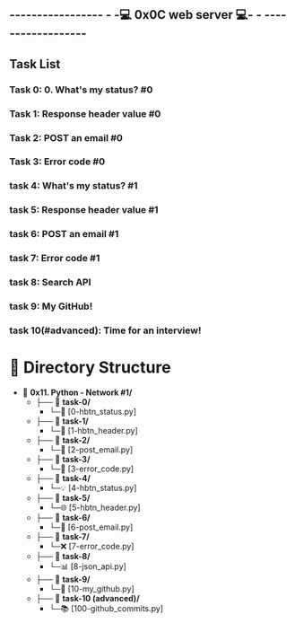 ## ----------------- - -💻 0x0C web server 💻- - ------------------

## Task List

### Task 0: 0. What's my status? #0


### Task 1: Response header value #0

### Task 2: POST an email #0

### Task 3: Error code #0

### task 4: What's my status? #1

### task 5: Response header value #1

### task 6: POST an email #1

### task 7: Error code #1 

### task 8: Search API

### task 9: My GitHub!

### task 10(#advanced): Time for an interview!




# 📁 Directory Structure

- 📂 **0x11. Python - Network #1/**
  - ├── 📂 **task-0/**
    - └─🔐 [0-hbtn_status.py]
  - ├── 📂 **task-1/**
    - └─🔑 [1-hbtn_header.py]
  - ├── 📂 **task-2/**
    - └─📧 [2-post_email.py]
  - ├── 📂 **task-3/**
    - └─🚫 [3-error_code.py]
  - ├── 📂 **task-4/**
    - └─💡 [4-hbtn_status.py]
  - ├── 📂 **task-5/**
    - └─🌐 [5-hbtn_header.py]
  - ├── 📂 **task-6/**
    - └─📧 [6-post_email.py]
  - ├── 📂 **task-7/**
    - └─❌ [7-error_code.py]
  - ├── 📂 **task-8/**
    - └─📊 [8-json_api.py]
  - ├── 📂 **task-9/**
    - └─🚀 [10-my_github.py]
  - ├── 📂 **task-10 (advanced)/**
    - └─📚 [100-github_commits.py]
